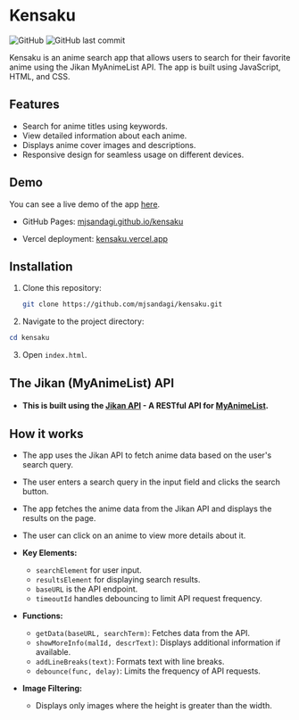 # Kensaku

![GitHub](https://img.shields.io/github/license/mjsandagi/kensaku)
![GitHub last commit](https://img.shields.io/github/last-commit/mjsandagi/kensaku)

Kensaku is an anime search app that allows users to search for their favorite anime using the Jikan MyAnimeList API. The app is built using JavaScript, HTML, and CSS.

## Features

-   Search for anime titles using keywords.
-   View detailed information about each anime.
-   Displays anime cover images and descriptions.
-   Responsive design for seamless usage on different devices.

## Demo

You can see a live demo of the app [here](https://mjsandagi.github.io/kensaku).

-   GitHub Pages: [mjsandagi.github.io/kensaku](https://mjsandagi.github.io/kensaku)

-   Vercel deployment: [kensaku.vercel.app](https://kensaku.vercel.app/)

## Installation

1. Clone this repository:

    ```bash
    git clone https://github.com/mjsandagi/kensaku.git
    ```

2. Navigate to the project directory:

```powershell
cd kensaku
```

3. Open `index.html`.

## The Jikan (MyAnimeList) API

-   #### This is built using the [Jikan API](https://jikan.moe) - A RESTful API for [MyAnimeList](https://myanimelist.net/).

## How it works

-   The app uses the Jikan API to fetch anime data based on the user's search query.
-   The user enters a search query in the input field and clicks the search button.
-   The app fetches the anime data from the Jikan API and displays the results on the page.
-   The user can click on an anime to view more details about it.

-   **Key Elements:**

    -   `searchElement` for user input.
    -   `resultsElement` for displaying search results.
    -   `baseURL` is the API endpoint.
    -   `timeoutId` handles debouncing to limit API request frequency.

-   **Functions:**

    -   `getData(baseURL, searchTerm)`: Fetches data from the API.
    -   `showMoreInfo(malId, descrText)`: Displays additional information if available.
    -   `addLineBreaks(text)`: Formats text with line breaks.
    -   `debounce(func, delay)`: Limits the frequency of API requests.

-   **Image Filtering:**
    -   Displays only images where the height is greater than the width.
